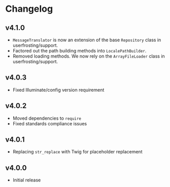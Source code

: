 # Changelog

## v4.1.0

- `MessageTranslator` is now an extension of the base `Repository` class in userfrosting/support.
- Factored out the path building methods into `LocalePathBuilder`.
- Removed loading methods.  We now rely on the `ArrayFileLoader` class in userfrosting/support.

## v4.0.3
- Fixed Illuminate/config version requirement

## v4.0.2
- Moved dependencies to `require`
- Fixed standards compliance issues

## v4.0.1
- Replacing `str_replace` with Twig for placeholder replacement

## v4.0.0
- Initial release
